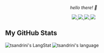 <!-- Heading -->

<p align="center">
  <i>hello there! 🦆</i>

<p align="center">
  <a href= "https://github.com/tsandrini/">
    <img src="https://img.icons8.com/material-outlined/30/689d6a/source-code.png"/>
  </a>
  <a href= "https://www.linkedin.com/in/tomas-sandrini/">
    <img src="https://img.icons8.com/material-outlined/30/689d6a/linkedin.png"/>
  </a>
  <a href= "https://twitter.com/tomas_sandrini">
    <img src="https://img.icons8.com/material-outlined/30/689d6a/twitter.png"/>
  </a>
  <a href="mailto:tomas@sandrini.cz">
    <img src="https://img.icons8.com/ios-glyphs/30/689d6a/physics.png"/>
  </a>
</p>

##  My GitHub Stats 
 
<div>
  <img align="center" src="https://github-readme-streak-stats.herokuapp.com/?user=tsandrini&theme=transparent&show=true" alt="tsandrini's LangStat" />
  <img align="center" src="https://github-readme-stats.vercel.app/api/top-langs?username=tsandrini&langs_count=10&show_icons=true&locale=en&layout=compact&theme=transparent" alt="tsandrini's language" /> 
</div>

<!-- THE END -->
<p align="left"> <img src="https://komarev.com/ghpvc/?username=tsandrini&label=Profile%20views&color=0e75b6&style=flat" alt="" /></p>
